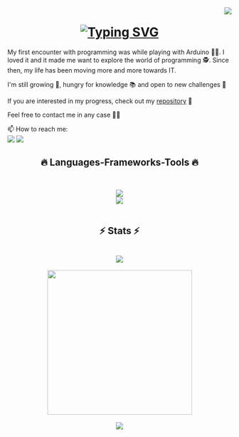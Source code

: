 <img align="right" src="https://komarev.com/ghpvc/?username=MarcinSzkurlat&color=000000">

<h1 align="center">
  <a href="https://git.io/typing-svg">
    <img src="https://readme-typing-svg.herokuapp.com?font=Fira+Code&pause=1000&width=435&lines=Hi+there!+%F0%9F%91%8B;My+name+is+Marcin+Szkurlat+%F0%9F%91%8B" alt="Typing SVG">
  </a>
</h1>

My first encounter with programming was while playing with Arduino 👨‍💻. I loved it and it made me want to explore the world of programming 🕵️. Since then, my life has been moving more and more towards IT.

I'm still growing 🚀, hungry for knowledge 📚 and open to new challenges 🎯

If you are interested in my progress, check out my <a href="https://github.com/MarcinSzkurlat?tab=repositories">repository</a> 🔎

Feel free to contact me in any case 🤙🙂

📫 How to reach me:
<br>
[<img src="https://img.shields.io/badge/LinkedIn-0077B5?style=for-the-badge&logo=linkedin&logoColor=white">](https://www.linkedin.com/in/marcin-szkurlat/)
[<img src="https://img.shields.io/badge/Gmail-D14836?style=for-the-badge&logo=gmail&logoColor=white">](mailto:szkurlat.martin@gmail.com)

<h2 align="center">🔥 Languages-Frameworks-Tools 🔥</h2>
<br>
<p align="center">
  <a href="https://skillicons.dev">
    <img src="https://skillicons.dev/icons?i=cs,dotnet,js,ts,html,css,react,git,postgres" /><br>
    <img src="https://skillicons.dev/icons?i=docker,azure,postman,github,visualstudio,vscode" />
  </a>
<br>
<br>
<h2 align="center">⚡ Stats ⚡</h2>
<br>
<div align=center>
  <a href="https://www.codewars.com/users/Marcin%20Szkur%C5%82at">
    <img align="center" src="https://www.codewars.com/users/Marcin%20Szkur%C5%82at/badges/large" />
  </a>
  <br>
  <br>
  <a href="https://github.com/anuraghazra/github-readme-stats">
    <img width=325 align="center" src="https://github-readme-stats.vercel.app/api/top-langs/?username=MarcinSzkurlat&title_color=61dafb&text_color=ffffff&icon_color=61dafb&bg_color=20232a&langs_count=8&layout=compact&border_color=61dafb&hide_border=true" />
  </a>
  <br>
  <br>
  <a href="https://github.com/MarcinSzkurlat">
    <img align="center" src="https://streak-stats.demolab.com/?user=MarcinSzkurlat&theme=dark" />
  </a>
</div>
